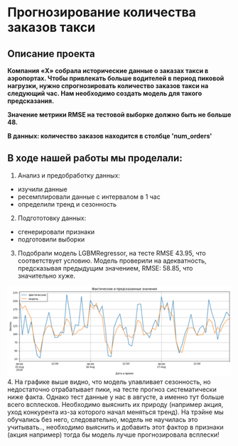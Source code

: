 # Прогнозирование количества заказов такси

## Описание проекта
**Компания «Х» собрала исторические данные о заказах такси в аэропортах. Чтобы привлекать больше водителей в период пиковой нагрузки, нужно спрогнозировать количество заказов такси на следующий час. Нам необходимо создать модель для такого предсказания.**

**Значение метрики RMSE на тестовой выборке должно быть не больше 48.**

**В данных: количество заказов находится в столбце  'num_orders'**

## В ходе нашей работы мы проделали:
1. Анализ и предобработку данных:
 - изучили данные
 - ресемплировали данные с интервалом в 1 час
 - определили тренд и сезонность
2. Подгототовку данных:
- сгенерировали признаки
- подготовили выборки
3. Подобрали модель LGBMRegressor, на тесте RMSE 43.95, что соответствует условию. Модель проверили на адекватность, предсказывая предыдущим значением, RMSE: 58.85, что значительно хуже.
  
<img src="taxi_orders.png" />
4. На графике выше видно, что модель улавливает сезонность, но недостаточно отрабатывает пики, на тесте прогноз систематически ниже факта. Однако тест данные у нас в августе, а именно тут больше всего всплесков. Необходимо выяснить их природу (например акция, уход конкурента из-за которого начал меняться тренд). На трэйне мы обучались без него, следовательно, модель не научилась это учитывать.., необходимо выяснить и  добавить этот фактор в признаки (акция например) тогда бы модель лучше прогнозировала всплески!
